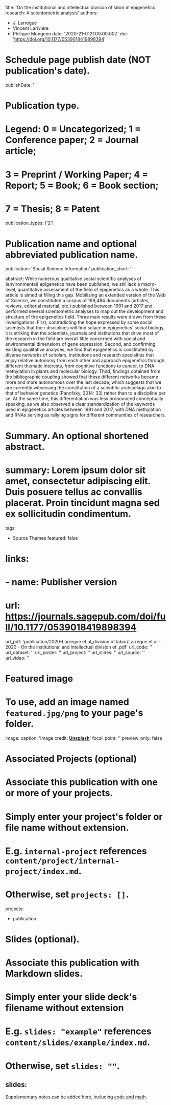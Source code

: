 
title: 'On the institutional and intellectual division of labor in epigenetics research: A scientometric analysis'
authors:
- J. Larregue
- Vincent Lariviére
- Philippe Mongeon
date: '2020-21-012T00:00:00Z'
doi: 'https://doi.org/10.1177/0539018419898394'

# Schedule page publish date (NOT publication's date).
publishDate: ''

# Publication type.
# Legend: 0 = Uncategorized; 1 = Conference paper; 2 = Journal article;
# 3 = Preprint / Working Paper; 4 = Report; 5 = Book; 6 = Book section;
# 7 = Thesis; 8 = Patent
publication_types: ['2']

# Publication name and optional abbreviated publication name.
publication: 'Social Science Information'
publication_short: ''

abstract: While numerous qualitative social scientific analyses of (environmental) epigenetics have been published, we still lack a macro-level, quantitative assessment of the field of epigenetics as a whole. This article is aimed at filling this gap. Mobilizing an extended version of the Web of Science, we constituted a corpus of 199,484 documents (articles, reviews, editorial material, etc.) published between 1991 and 2017 and performed several scientometric analyses to map out the development and structure of the epigenetics field. Three main results were drawn from these investigations. First, contradicting the hope expressed by some social scientists that their disciplines will find solace in epigenetics’ social biology, it is striking that the scientists, journals and institutions that drive most of the research in the field are overall little concerned with social and environmental dimensions of gene expression. Second, and confirming existing qualitative analyses, we find that epigenetics is constituted by diverse networks of scholars, institutions and research specialties that enjoy relative autonomy from each other and approach epigenetics through different thematic interests, from cognitive functions to cancer, to DNA methylation in plants and molecular biology. Third, findings obtained from the bibliographic coupling showed that these different networks became more and more autonomous over the last decade, which suggests that we are currently witnessing the constitution of a scientific archipelago akin to that of behavior genetics (Panofsky, 2014: 33) rather than to a discipline per se. At the same time, this differentiation was less pronounced conceptually speaking, as we also observed a clear standardization of the keywords used in epigenetics articles between 1991 and 2017, with DNA methylation and RNAs serving as rallying signs for different communities of researchers.

# Summary. An optional shortened abstract.
# summary: Lorem ipsum dolor sit amet, consectetur adipiscing elit. Duis posuere tellus ac convallis placerat. Proin tincidunt magna sed ex sollicitudin condimentum.

tags:
  - Source Themes
featured: false

# links:
#  - name: Publisher version
#    url: https://journals.sagepub.com/doi/full/10.1177/0539018419898394
url_pdf: 'publication/2020-Larregue et al_division of labor/Larregue et al - 2020 - On the institutional and intellectual division of .pdf'
url_code: ''
url_dataset: ''
url_poster: ''
url_project: ''
url_slides: ''
url_source: ''
url_video: ''

# Featured image
# To use, add an image named `featured.jpg/png` to your page's folder.
image:
  caption: 'Image credit: [**Unsplash**](https://unsplash.com/photos/s9CC2SKySJM)'
focal_point: ''
preview_only: false

# Associated Projects (optional)
#   Associate this publication with one or more of your projects.
#   Simply enter your project's folder or file name without extension.
#   E.g. `internal-project` references `content/project/internal-project/index.md`.
#   Otherwise, set `projects: []`.
projects:
  - publication

# Slides (optional).
#   Associate this publication with Markdown slides.
#   Simply enter your slide deck's filename without extension
#   E.g. `slides: "example"` references `content/slides/example/index.md`.
#   Otherwise, set `slides: ""`.
slides:
  ---
  Supplementary notes can be added here, including [code and math](https://wowchemy.com/docs/content/writing-markdown-latex/).
